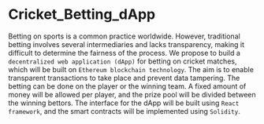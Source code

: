 # Cricket_Betting_dApp
Betting on sports is a common practice worldwide. However, traditional betting involves several intermediaries and lacks transparency, making it difficult to determine the fairness of the process. We propose to build a `decentralized web application (dApp)` for betting on cricket matches, which will be built on `Ethereum blockchain technology`. The aim is to enable transparent transactions to take place and prevent data tampering. The betting can be done on the player or the winning team. A fixed amount of money will be allowed per player, and the prize pool will be divided between the winning bettors. The interface for the dApp will be built using `React framework`, and the smart contracts will be implemented using `Solidity`.
